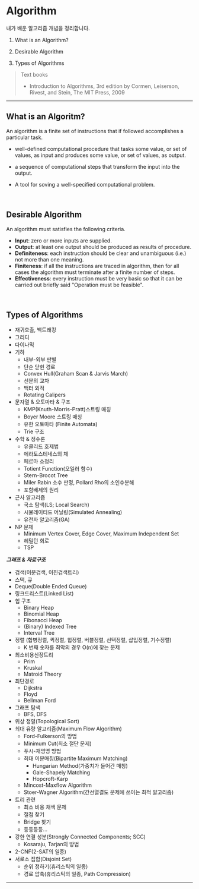 # Algorithm

내가 배운 알고리즘 개념을 정리합니다.

1. What is an Algorithm?

2. Desirable Algorithm

3. Types of Algorithms

> Text books
>
> * Introduction to Algorithms, 3rd edition by Cormen, Leiserson, Rivest, and Stein, The MIT Press, 2009

***



## What is an Algoritm?

An algorithm is a finite set of instructions that if followed accomplishes a particular task.

* well-defined computational procedure that tasks some value, or set of values, as input and produces some value, or set of values, as output.

* a sequence of computational steps that transform the input into the output.

* A tool for soving a well-specified computational problem. 


<br>



## Desirable Algorithm

An algorithm must satisfies the following criteria.

* **Input**: zero or more inputs are supplied.
* **Output**: at least one output should be produced as results of procedure.
* **Definiteness**: each instruction should be clear and unambiguous (i.e.) not more than one meaning.
* **Finiteness**: if all the instructions are traced in algorithm, then for all cases the algorithm must terminate after a finite number of steps.
* **Effectiveness**: every instruction must be very basic so that it can be carried out briefly said "Operation must be feasible".


<br>



## Types of Algorithms 

* 재귀호출, 백트래킹
* 그리디
* 다이나믹
* 기하
  + 내부-외부 판별
  + 단순 닫힌 경로
  + Convex Hull(Graham Scan & Jarvis March)
  + 선분의 교차
  + 백터 외적
  + Rotating Calipers
* 문자열 & 오토마타 & 구조
  * KMP(Knuth-Morris-Pratt)스트링 매칭
  * Boyer Moore 스트링 매칭
  * 유한 오토마타 (Finite Automata)
  * Trie 구조
* 수학 & 정수론
  * 유클리드 호제법
  * 에라토스테네스의 체
  * 페르마 소정리
  * Totient Function(오일러 함수)
  * Stern-Brocot Tree
  * Miler Rabin 소수 판정, Pollard Rho의 소인수분해
  * 포함배제의 원리
* 근사 알고리즘
  * 국소 탐색(LS; Local Search)
  * 시뮬레이티드 어닐링(Simulated Annealing)
  * 유전자 알고리즘(GA)
* NP 문제
  * Minimum Vertex Cover, Edge Cover, Maximum Independent Set
  * 헤밀턴 회로
  * TSP

***그래프 & 자료구조***

* 검색(이분검색, 이진검색트리)
* 스택, 큐
* Deque(Double Ended Queue)
* 링크드리스트(Linked List)
* 힙 구조
  * Binary Heap
  * Binomial Heap
  * Fibonacci Heap
  * (Binary) Indexed Tree
  * Interval Tree
* 정렬 (합병정렬, 퀵정렬, 힙정렬, 버블정렬, 선택정렬, 삽입정렬, 기수정렬)
  * K 번째 숫자를 최악의 경우 O(n)에 찾는 문제
* 최소비용신장트리
  * Prim
  * Kruskal
  * Matroid Theory
* 최단경로
  * Dijkstra
  * Floyd
  * Bellman Ford
* 그래프 탐색
  * BFS, DFS
* 위상 정렬(Topological Sort)
* 최대 유량 알고리즘(Maximum Flow Algorithm)
  * Ford-Fulkerson의 방법
  * Minimum Cut(최소 절단 문제)
  * 푸시-재명명 방법
  * 최대 이분매칭(Bipartite Maximum Matching)
    * Hungarian Method(가중치가 들어간 매칭)
    * Gale-Shapely Matching
    * Hopcroft-Karp
  * Mincost-Maxflow Algorithm
  * Stoer-Wagner Algorithm(간선열결도 문제에 쓰이는 최적 알고리즘)
* 트리 관련
  * 최소 비용 채색 문제
  * 절점 찾기
  * Bridge 찾기
  * 등등등등...
* 강한 연결 성분(Strongly Connected Components; SCC)
  * Kosaraju, Tarjan의 방법
* 2-CNF(2-SAT의 일종)
* 서로소 집합(Disjoint Set)
  * 순위 정하기(휴리스틱의 일종)
  * 경로 압축(휴리스틱의 일종, Path Compression)

***